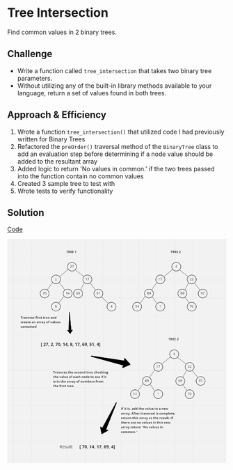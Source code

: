 # Tree Intersection

Find common values in 2 binary trees.

## Challenge

- Write a function called `tree_intersection` that takes two binary tree parameters.
- Without utilizing any of the built-in library methods available to your language, return a set of values found in both trees.

## Approach & Efficiency

1. Wrote a function `tree_intersection()` that utilized code I had previously written for Binary Trees
1. Refactored the `preOrder()` traversal method of the `BinaryTree` class to add an evaluation step before determining if a node value should be added to the resultant array
1. Added logic to return 'No values in common.' if the two trees passed into the function contain no common values
1. Created 3 sample tree to test with
1. Wrote tests to verify functionality

 ## Solution
[Code](tree-intersection.js)

![repeated-word whiteboard](../assets/intersect.png)